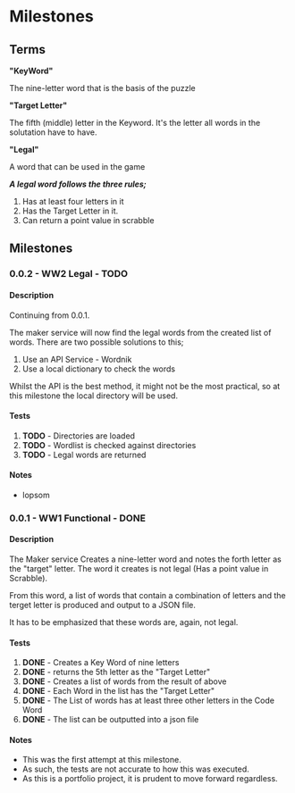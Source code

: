 # Milestones

## Terms
**"KeyWord"**
    
The nine-letter word that is the basis of the puzzle

**"Target Letter"**
    
The fifth (middle) letter in the Keyword. It's the letter all words in the solutation have to have.

**"Legal"**

A word that can be used in the game 

***A legal word follows the three rules;***
1. Has at least four letters in it
2. Has the Target Letter in it.
3. Can return a point value in scrabble

## Milestones

### 0.0.2 - WW2 Legal - TODO
#### Description
Continuing from 0.0.1. 

The maker service will now find the legal words from the created list of words.
There are two possible solutions to this;
    
1. Use an API Service - Wordnik
2. Use a local dictionary to check the words

Whilst the API is the best method, it might not be the most practical, so at this milestone the local directory will 
be used.

#### Tests
1. **TODO** - Directories are loaded
2. **TODO** - Wordlist is checked against directories
3. **TODO** - Legal words are returned
 
#### Notes
- lopsom

### 0.0.1 - WW1 Functional - DONE
#### Description
The Maker service Creates a nine-letter word and notes the forth letter as the "target" letter. The word it creates is 
not legal (Has a point value in Scrabble).

From this word, a list of words that contain a combination of letters and the terget letter is produced and output 
to a JSON file. 

It has to be emphasized that these words are, again, not legal.

#### Tests 
1. **DONE** - Creates a Key Word of nine letters
2. **DONE** - returns the 5th letter as the "Target Letter"
3. **DONE** - Creates a list of words from the result of above
4. **DONE** - Each Word in the list has the "Target Letter"
5. **DONE** - The List of words has at least three other letters in the Code Word
6. **DONE** - The list can be outputted into a json file

#### Notes
- This was the first attempt at this milestone.  
- As such, the tests are not accurate to how this was executed.
- As this is a portfolio project, it is prudent to move forward regardless.
